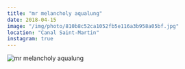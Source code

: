 ```yaml
---
title: "mr melancholy aqualung"
date: 2018-04-15
image: "/img/photo/810b8c52ca1052fb5e116a3b958a05bf.jpg"
location: "Canal Saint-Martin"
instagram: true
---
```


![mr melancholy aqualung](/img/photo/810b8c52ca1052fb5e116a3b958a05bf.jpg)
